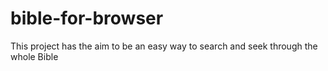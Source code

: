# bible-for-browser
This project has the aim to be an easy way to search and seek through the whole Bible
